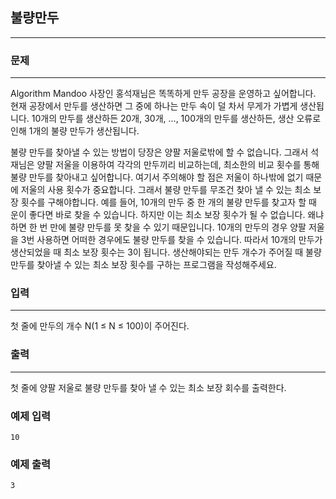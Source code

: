 ## 불량만두
***
### 문제
***
Algorithm Mandoo 사장인 홍석재님은 똑똑하게 만두 공장을 운영하고 싶어합니다. 현재 공장에서 만두를 생산하면 그 중에 하나는 만두 속이 덜 차서 무게가 가볍게 생산됩니다. 10개의 만두를 생산하든 20개, 30개, ..., 100개의 만두를 생산하든, 생산 오류로 인해 1개의 불량 만두가 생산됩니다.

불량 만두를 찾아낼 수 있는 방법이 당장은 양팔 저울로밖에 할 수 없습니다. 그래서 석재님은 양팔 저울을 이용하여 각각의 만두끼리 비교하는데, 최소한의 비교 횟수를 통해 불량 만두를 찾아내고 싶어합니다. 여기서 주의해야 할 점은 저울이 하나밖에 없기 때문에 저울의 사용 횟수가 중요합니다. 그래서 불량 만두를 무조건 찾아 낼 수 있는 최소 보장 횟수를 구해야합니다. 예를 들어, 10개의 만두 중 한 개의 불량 만두를 찾고자 할 때 운이 좋다면 바로 찾을 수 있습니다. 하지만 이는 최소 보장 횟수가 될 수 없습니다. 왜냐하면 한 번 만에 불량 만두를 못 찾을 수 있기 때문입니다. 10개의 만두의 경우 양팔 저울을 3번 사용하면 어떠한 경우에도 불량 만두를 찾을 수 있습니다. 따라서 10개의 만두가 생산되었을 때 최소 보장 횟수는 3이 됩니다. 생산해야되는 만두 개수가 주어질 때 불량 만두를 찾아낼 수 있는 최소 보장 횟수를 구하는 프로그램을 작성해주세요.

### 입력
***
첫 줄에 만두의 개수 N(1 ≤ N ≤ 100)이 주어진다.

### 출력
***
첫 줄에 양팔 저울로 불량 만두를 찾아 낼 수 있는 최소 보장 회수를 출력한다.

### 예제 입력
```
10
```
### 예제 출력
```
3
```
